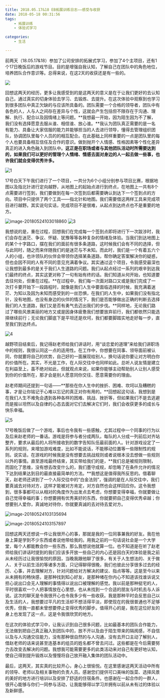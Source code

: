 ```yaml
---
title: 2018.05.17&18 EB拓展训练日志——感受与收获
date: 2018-05-18 00:31:56
tags:
	- 拓展训练
	- 体验式学习

categories:
	- 生活

---
```


前两天（18.05.17&18）参加了公司安排的拓展式学习，参加了4个主项目，还有1个17日晚饭后的游戏节目。目的是增强自我认知，了解自己在团队中的角色地位，培养团队合作意识等。总得来说，在这2天的收获还是有一些的。

![](http://p9i3bjj2h.bkt.clouddn.com/2018-05-29-173700.jpg)



<!-- more -->



回想这两天的经历，更多让我感受到的是这两天的意义是在于让我们更好的去认知自己，通过真实的切身体验去学习、去锻炼、去提升。在这次体验中观察到也学习到很多团队中真正欠缺的与应该所具备的。团队需要一个合格的领导者，团队中有各色的人，人与人之间存在差异与个性，这就会产生包括但不限存在于沟通、理解、执行、配合以及因情绪上等问题。**我想最一开始，因为陌生因为不了解，我们没有选择愿意去服从谁、相信谁、放心谁。**我认为团队真正需要的是一名有能力、具备让大家信服的能力并能够担当的人去进行领导，懂得去管理组织团队，协调团队里每个人员的的相互配合。在此基础上同样重要的一点是团队里的每个人也要具备相互信任及合作的意识。做到抛开个人情感、性格因素等个性化差异真正的进入角色融入到团队中。**这正是在职场或者与其他团队活动时所需要达到的，如果我们可以更好的管理个人情绪、情感去面对身边的人一起去做一些事，也许我们就会变得优秀许多。**

![1](http://p9i3bjj2h.bkt.clouddn.com/2018-09-12-051430.jpg)

17号白天下午我们进行了一个项目，一共分为6个小组分别参与项目比赛，根据地图以及指北针进行定向越野，从地图上的起始点进行到终点，在地图上一共有8个点需要进行签到，我们要做到在每一次签到后都需要确认到达下一个签到点的方向。项目中只提供了两个工具——指北针和地图。我们需要借这两样工具来完成项目进行越野。其实说句实话，完成项目不是很难，从起点到达终点也不是重要的地方。



![image-20180524103018860](http://p9i3bjj2h.bkt.clouddn.com/2018-05-29-173727.png)
![3](http://p9i3bjj2h.bkt.clouddn.com/2018-09-12-051531.png)

我想说的是，重在过程，回想我们在完成每一个签到点即将进行下一次跋涉时，我们会存在迷茫、争议、怀疑、犹豫等等各种复杂的情绪及体验。当我们到达地图上的某个十字路口，摆在我们的面前有很多条道路，这时候我们会有不同的选择，但与此同时，随之而来伴随我们的是迷茫与不未知。而此时，我们是一个有着五六个人的小组，也许领队的伙伴会带领你选择某条道路，帮你确定答案解决你的疑惑，但也会因不同的人有不同的意见充满着争议。其实通过这个项目，令我感受最深也让我想到最多的是关于我们人生道路的问题。我们从起点经过一系列的艰辛到达我们最终的终点，其实这更对称了一句有始有终的话。我们知道从何开始，也知道要去往何处，但重在过程。**在过程中，我们每一次面对路口又或是我们完成了一次打卡要开始下一段路程时，就像是我们人生中要面临选择的时候，我充满着迷茫、为知以及因为未知而感受到的一丝恐惧，在我们的人生中，如果我们没有指北针，没有地图，也没有身边的伙伴的情况下，我们是否能够做出正确的判断去选择我们的人生道路，我们又是否有勇气去迈出我们的步伐。**同样地，无论我们路过了哪些风景美丽的地方又或是因身体疲惫我们想要放弃前行，我们都依然只能选择继续前行；无论我们脚底下是平坦还是坎坷，我们都要脚踏实地走好每一步，直至我们到达终点。

![4](http://p9i3bjj2h.bkt.clouddn.com/2018-09-12-051606.jpg)



越野项目结束后，我记得赵老师给我们讲话时，用“谈恋爱的道理”来给我们讲职场中的规则，我很认同这一点的适用性。在工作中，你想要在同事、领导面前被认同，你就要将自己的优势，自己好的一面展现给别人，换句话说你要让对方明白你的价值所在。其实，不光是工作，在人际交往中也同样如此。总听人说友情是建立在利益至上，虽不绝对如此，但就观点来说，如果你能够主动帮助别人让别人感受到你的价值所在，那才会是别人愿意同你交往、愿意需要你的理由。

赵老师期间还提到一句话——**那些在你人生中的挫折、困难、坎坷以及糟糕的事，才是让你铭记于心难以忘记的真正对你有用的。**回想起这句话，我想到是在我们人生不难免会遇到各种各样的困难、挑战、挫折等，但如果我们不是去逃避而是报以坦然以及自律的心态去面对它们去解决它们时，我们会收获更多的成长与快乐幸福。

![5](http://p9i3bjj2h.bkt.clouddn.com/2018-09-12-051626.png)

17号晚饭后做了一个游戏，事后也令我有一些感触，尤其过程中一个同事的行为以及后来赵老师的一番话。游戏是将参与者分成两队，每队的人分成一列前后对齐站整齐，要求从最后的人将所接收到的数字告知队伍最前面的人。针对游戏设定了一系列的规则，来增加游戏难度，比如不能说话，不能移动位置等一些限制性的规则。说实话，在游戏的时候我是没有想要去挑战规则或者说根本没去想做一些规则以外的事情。直至游戏最终结束，其实带给我们的是，**我们总是被规则限制，而固化了思维，没有想去改变什么的，我们墨守成规，却忽略了在条件允许的情况下达到结果达到目的最直接最简单的方法。**我想这是值得我所反思的。借着聊天，赵老师还讲到了一个人际交往中的“白金法则”，强调的是在人际交往中，我们要真诚去对待对方，这样才能被对方肯定，对方自然也会这样回应你。这令我想到，很多事都可以从相对的角度作为出发点去考虑，你想要变得幸福，你就要做让自己觉得幸福的事；你想要拥有优秀美好的东西，你就要把自己变得优秀卓越；你想要别人爱你，真诚地对待你，你就要真诚的去对待去爱对方。

![image-20180524103135694](http://p9i3bjj2h.bkt.clouddn.com/2018-09-12-051733.png)



![image-20180524103157897](http://p9i3bjj2h.bkt.clouddn.com/2018-09-12-051746.png)

回想这两天还想说一件让我很开心的事，那就是我的一位同事兼我的好友。我在他身上算是学到不少东西或者说他带给我的。用我之前的一句话说社会是一个大学堂，每个人都能教会你一些东西，那么我想说他就算一位。也不知道是在听了赵老师给我们讲话时提到的我们应该多开放一些自己的内心还是因白天的体验是我之前从未经历过让我很愉悦的原因，当晚我跟他聊了很多，有关于人生想法的、关于做人、关于以前生活的等诸多方面，只记得聊得很晚，我们也彼此分享很多过去的经历、心事，并去理解对方，针对问题给对方解决的建议、指点等等。这是至今以来从未拥有的畅快感，是那种找到知心好友，是那种堵在你内心不知道该找谁诉说又担心说出口会无人理解的事情得以说出口被理解的感觉。我以前是那种挺宅的人，平时很喜欢一个人把事情放在心里想，也从未找到一个合适的朋友与时机去与人诉说。这次的聊天是令我很开心也令我多少有一些收获。我是那种平时会反思自己以及生活的人，我想要过平凡的生活却不想活得平淡，即使现在的我很普通也不足够优秀，但我一直都未曾想要停止变得优秀的脚步。值得开心的是，我在这位好友的身上也发现了这一点，这是令我很欣赏的地方。

在这次的体验式学习中，让我认识到自己很多问题，比如最基本的团队合作能力，无法做到把自己真正融入到团队中的，放不开以及由于陌生带来的隔阂感，不自信以及与人沟通交往能力，没有那种很自然的与人沟通，没有去开口主动了解别人，借赵老师的话来说甚至连基本的组员的姓名都不曾去问过。这些都是在今后需要努力去改变去解决的问题。我想我可能需要更多的此类活动来对自己有更好地认知，使自己得到提升锻炼以及慢慢将自己放开融入集体的团队活动中。 

最后，这两天，其实真的比较开心，身心上很愉悦。在这里感谢这两天活动中所有的领导、老师以及相关事物的负责人员。感谢您们提供可口美味的饭菜、选择风景的美好的地方进行培训以及安排了舒适的住宿条件。也感谢在一起合作的一群人，很开心能够与你们一同参与活动，让我能够得以学习并拥有以前从未有过的体验以及新鲜感。

 

 

 

